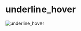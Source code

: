 # underline_hover

![underline_hover](https://user-images.githubusercontent.com/45174825/185130688-4ab7f2de-62df-4d0b-9725-2ebfaf3aada0.png)
